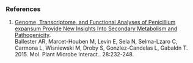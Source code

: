 ### References

1.  [Genome, Transcriptome, and Functional Analyses of Penicillium
    expansum Provide New Insights Into Secondary Metabolism and
    Pathogenicity](http://europepmc.org/abstract/MED/25338147).\
    Ballester AR, Marcet-Houben M, Levin E, Sela N, Selma-Lzaro C,
    Carmona L, Wisniewski M, Droby S, Gonzlez-Candelas L, Gabaldn T.
    2015. Mol. Plant Microbe Interact.. 28:232-248.
